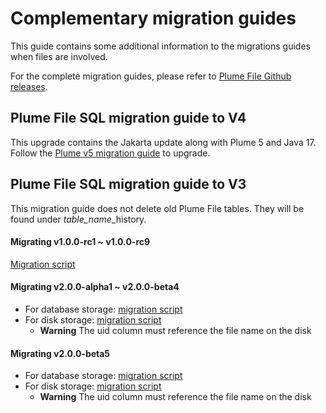 Complementary migration guides
==============================
This guide contains some additional information to the migrations guides when files are involved.

For the complete migration guides, please refer to [Plume File Github releases](https://github.com/Coreoz/Plume-file/releases).

Plume File SQL migration guide to V4
------------------------------------
This upgrade contains the Jakarta update along with Plume 5 and Java 17.
Follow the [Plume v5 migration guide](https://github.com/Coreoz/Plume/blob/master/docs/releases/RELEASE_v5.md) to upgrade.

Plume File SQL migration guide to V3
------------------------------------
This migration guide does not delete old Plume File tables. They will be found under *table_name*_history.

#### Migrating v1.0.0-rc1 ~ v1.0.0-rc9

[Migration script](sql/migration_1.0.0-rc1_1.0.0-rc9.sql)

#### Migrating v2.0.0-alpha1 ~ v2.0.0-beta4

- For database storage: [migration script](sql/migration_database_2.0.0-alpha1_2.0.0-beta4.sql)
- For disk storage: [migration script](sql/migration_disk_2.0.0-alpha1_2.0.0-beta4.sql)
  - **Warning** The uid column must reference the file name on the disk

#### Migrating v2.0.0-beta5

- For database storage: [migration script](sql/migration_database_2.0.0-beta5.sql)
- For disk storage: [migration script](sql/migration_disk_2.0.0-beta5.sql)
  - **Warning** The uid column must reference the file name on the disk
